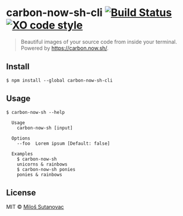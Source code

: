 # carbon-now-sh-cli [![Build Status](https://travis-ci.org/mixn/carbon-now-sh-cli.svg?branch=master)](https://travis-ci.org/mixn/carbon-now-sh-cli) [![XO code style](https://img.shields.io/badge/code_style-XO-5ed9c7.svg)](https://github.com/xojs/xo)

> Beautiful images of your source code from inside your terminal. Powered by https://carbon.now.sh/.

## Install

```
$ npm install --global carbon-now-sh-cli
```

## Usage

```
$ carbon-now-sh --help

  Usage
    carbon-now-sh [input]

  Options
    --foo  Lorem ipsum [Default: false]

  Examples
    $ carbon-now-sh
    unicorns & rainbows
    $ carbon-now-sh ponies
    ponies & rainbows
```

## License

MIT © [Miloš Sutanovac](https://github.com/mixn)
